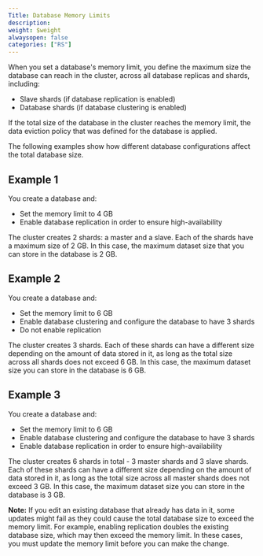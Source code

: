 ```yaml
---
Title: Database Memory Limits
description:
weight: $weight
alwaysopen: false
categories: ["RS"]
---
```

When you set a database's memory limit, you define the maximum size the
database can reach in the cluster, across all database replicas and
shards, including:

- Slave shards (if database replication is enabled)
- Database shards (if database clustering is enabled)

If the total size of the database in the cluster reaches the memory
limit, the data eviction policy that was defined for the database is
applied.

The following examples show how different database configurations affect
the total database size.

## Example 1

You create a database and:

- Set the memory limit to 4 GB
- Enable database replication in order to ensure high-availability

The cluster creates 2 shards: a master and a slave. Each of the
shards have a maximum size of 2 GB. In this case, the maximum
dataset size that you can store in the database is 2 GB.

## Example 2

You create a database and:

- Set the memory limit to 6 GB
- Enable database clustering and configure the database to have 3
    shards
- Do not enable replication

The cluster creates 3 shards. Each of these shards can have a
different size depending on the amount of data stored in it, as long as
the total size across all shards does not exceed 6 GB. In this case, the
maximum dataset size you can store in the database is 6 GB.

## Example 3

You create a database and:

- Set the memory limit to 6 GB
- Enable database clustering and configure the database to have 3
    shards
- Enable database replication in order to ensure high-availability

The cluster creates 6 shards in total - 3 master shards and 3 slave
shards. Each of these shards can have a different size depending on the
amount of data stored in it, as long as the total size across all master
shards does not exceed 3 GB. In this case, the maximum dataset size you
can store in the database is 3 GB.

**Note:** If you edit an existing database that already has data in it,
some updates might fail as they could cause the total database size to
exceed the memory limit. For example, enabling replication doubles the
existing database size, which may then exceed the memory limit. In these
cases, you must update the memory limit before you can make the
change.
